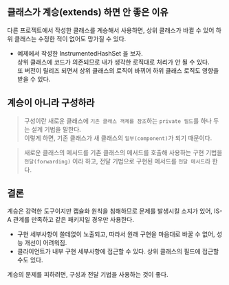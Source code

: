 ## 클래스가 계승(extends) 하면 안 좋은 이유
다른 프로젝트에서 작성한 클래스를 계승해서 사용하면, 상위 클래스가 바뀔 수 있어
하위 클래스는 수정한 적이 없어도 망가질 수 있다.
* 예제에서 작성한 InstrumentedHashSet 을 보자.  
상위 클래스에 코드가 의존되므로 내가 생각한 로직대로 처리가 안 될 수 있다.  
또 버전이 릴리즈 되면서 상위 클래스의 로직이 바뀌어 하위 클래스 로직도 영향을 받을 수 있다.

## 계승이 아니라 구성하라
> 구성이란 새로운 클래스에 `기존 클래스 객체를 참조`하는 `private 필드`를 하나 두는 설계 기법을 말한다.  
이렇게 하면, 기존 클래스가 새 클래스의 `일부(component)`가 되기 때문이다.

> 새로운 클래스의 메서드를 기존 클래스의 메서드를 호출해 사용하는 구현 기법을 `전달(forwarding)` 이라 하고,
전달 기법으로 구현된 메서드를 `전달 메서드`라 한다.

## 결론
계승은 강력한 도구이지만 캡슐화 원칙을 침해하므로 문제를 발생시킬 소지가 있어, IS-A 관계를 만족하고 같은 패키지일
경우만 사용한다.
* 구현 세부사항이 쓸데없이 노출되고, 따라서 원래 구현을 마음대로 바꿀 수 없어, 성능 개선이 어려워짐.
* 클라이언트가 내부 구현 세부사항에 접근할 수 있다. 상위 클래스의 필드에 접근할 수도 있다.

계승의 문제를 피하려면, 구성과 전달 기법을 사용하는 것이 좋다.